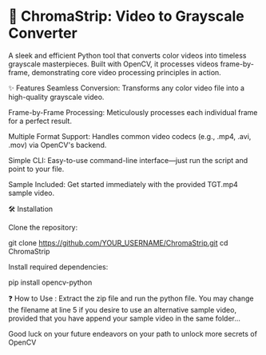 # 🎥 ChromaStrip: Video to Grayscale Converter
A sleek and efficient Python tool that converts color videos into timeless grayscale masterpieces. Built with OpenCV, it processes videos frame-by-frame, demonstrating core video processing principles in action.

✨ Features
Seamless Conversion: Transforms any color video file into a high-quality grayscale video.

Frame-by-Frame Processing: Meticulously processes each individual frame for a perfect result.

Multiple Format Support: Handles common video codecs (e.g., .mp4, .avi, .mov) via OpenCV's backend.

Simple CLI: Easy-to-use command-line interface—just run the script and point to your file.

Sample Included: Get started immediately with the provided TGT.mp4 sample video.

🛠️ Installation

Clone the repository:

git clone https://github.com/YOUR_USERNAME/ChromaStrip.git
cd ChromaStrip

Install required dependencies:

pip install opencv-python

❓ How to Use :
Extract the zip file and run the python file. 
You may change the filename at line 5 if you desire to use an alternative sample video, 
provided that you have append your sample video in the same folder...

Good luck on your future endeavors on your path to unlock more secrets of OpenCV 


